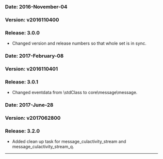 ### Date: 		2016-November-04
### Version:	v2016110400
### Release:    3.0.0

- Changed version and release numbers so that whole set is in sync.

### Date: 		2017-February-08
### Version:	v2016110401
### Release:    3.0.1

- Changed eventdata from \stdClass to core\message\message.

### Date: 		2017-June-28
### Version:	v2017062800
### Release:    3.2.0

- Added clean up task for message_culactivity_stream and message_culactivity_stream_q.

---